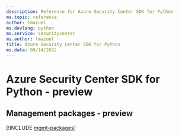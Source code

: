 ```yaml
---
description: Reference for Azure Security Center SDK for Python
ms.topic: reference
author: lmazuel
ms.devlang: python
ms.service: securitycenter
ms.author: lmazuel
title: Azure Security Center SDK for Python
ms.data: 09/14/2022
---
```

# Azure Security Center SDK for Python - preview

## Management packages - preview
[!INCLUDE [mgmt-packages](security-center-mgmt-index.md)]